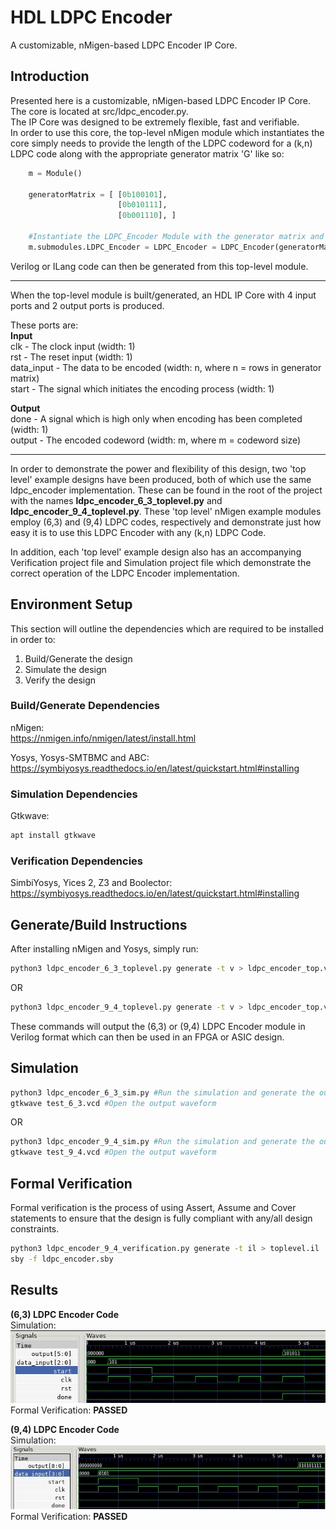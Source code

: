 # HDL LDPC Encoder  
A customizable, nMigen-based LDPC Encoder IP Core. 
## Introduction  
Presented here is a customizable, nMigen-based LDPC Encoder IP Core.  
The core is located at src/ldpc_encoder.py.  
The IP Core was designed to be extremely flexible, fast and verifiable.  
In order to use this core, the top-level nMigen module which instantiates the core simply needs to provide the length of the LDPC codeword for a (k,n) LDPC code along with the appropriate generator matrix 'G' like so:

```python
    m = Module()

    generatorMatrix = [ [0b100101],
                        [0b010111],
                        [0b001110], ]

    #Instantiate the LDPC_Encoder Module with the generator matrix and output codeword size as parameters
    m.submodules.LDPC_Encoder = LDPC_Encoder = LDPC_Encoder(generatorMatrix,6)
```
Verilog or ILang code can then be generated from this top-level module.  
***

When the top-level module is built/generated, an HDL IP Core with 4 input ports and 2 output ports is produced.  
  
These ports are:  
**Input**  
clk - The clock input (width: 1)  
rst - The reset input (width: 1)  
data_input - The data to be encoded (width: n, where n = rows in generator matrix)  
start - The signal which initiates the encoding process  (width: 1)

**Output**  
done - A signal which is high only when encoding has been completed (width: 1)  
output - The encoded codeword  (width: m, where m = codeword size)  

***  
  
In order to demonstrate the power and flexibility of this design, two 'top level' example designs have been produced, both of which use the same ldpc_encoder implementation. These can be found in the root of the project with the names **ldpc_encoder_6_3_toplevel.py** and **ldpc_encoder_9_4_toplevel.py**. These 'top level' nMigen example modules employ (6,3) and (9,4) LDPC codes, respectively and demonstrate just how easy it is to use this LDPC Encoder with any (k,n) LDPC Code.  
  
In addition, each 'top level' example design also has an accompanying Verification project file and Simulation project file which demonstrate the correct operation of the LDPC Encoder implementation.
  
## **Environment Setup**  
  This section will outline the dependencies which are required to be installed in order to:  
  1) Build/Generate the design  
  2) Simulate the design  
  3) Verify the design  

### **Build/Generate Dependencies**  

nMigen:  
<https://nmigen.info/nmigen/latest/install.html>

Yosys, Yosys-SMTBMC and ABC:  
<https://symbiyosys.readthedocs.io/en/latest/quickstart.html#installing>
  
### **Simulation Dependencies**  

Gtkwave:  
```bash
apt install gtkwave
```

### **Verification Dependencies**  

SimbiYosys, Yices 2, Z3 and Boolector:  
<https://symbiyosys.readthedocs.io/en/latest/quickstart.html#installing>

## **Generate/Build Instructions**
After installing nMigen and Yosys, simply run:
```bash
python3 ldpc_encoder_6_3_toplevel.py generate -t v > ldpc_encoder_top.v
```
OR
```bash
python3 ldpc_encoder_9_4_toplevel.py generate -t v > ldpc_encoder_top.v
```
These commands will output the (6,3) or (9,4) LDPC Encoder module in Verilog format which can then be used in an FPGA or ASIC design.

## Simulation
```bash
python3 ldpc_encoder_6_3_sim.py #Run the simulation and generate the output waveform
gtkwave test_6_3.vcd #Open the output waveform
```
OR
```bash
python3 ldpc_encoder_9_4_sim.py #Run the simulation and generate the output waveform
gtkwave test_9_4.vcd #Open the output waveform
```

## Formal Verification
Formal verification is the process of using Assert, Assume and Cover statements to ensure that the design is fully compliant with any/all design constraints.
```bash
python3 ldpc_encoder_9_4_verification.py generate -t il > toplevel.il
sby -f ldpc_encoder.sby
```

## Results  
**(6,3) LDPC Encoder Code**  
Simulation:  
![Image](img/6_3_Simulation.jpg)  
Formal Verification:
**PASSED**  
  
**(9,4) LDPC Encoder Code**  
Simulation:  
![Image](img/9_4_Simulation.jpg)  
Formal Verification:
**PASSED** 
